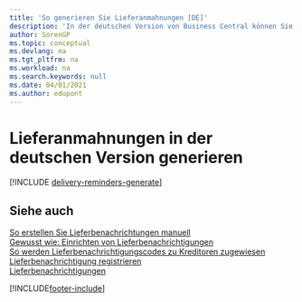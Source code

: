 ```yaml
---
title: 'So generieren Sie Lieferanmahnungen [DE]'
description: 'In der deutschen Version von Business Central können Sie Lieferanmahnungen erstellen, wenn eine Bestellung nicht wie erwartet geliefert wurde.'
author: SorenGP
ms.topic: conceptual
ms.devlang: na
ms.tgt_pltfrm: na
ms.workload: na
ms.search.keywords: null
ms.date: 04/01/2021
ms.author: edupont
---
```

# <a name="generate-delivery-reminders-in-the-german-version"></a><a name="generate-delivery-reminders-in-the-german-version"></a><a name="generate-delivery-reminders-in-the-german-version"></a>Lieferanmahnungen in der deutschen Version generieren

[!INCLUDE [delivery-reminders-generate](../includes/ATCHDE/delivery-reminders-generate.md)]

## <a name="see-also"></a><a name="see-also"></a><a name="see-also"></a>Siehe auch

[So erstellen Sie Lieferbenachrichtungen manuell](how-to-create-delivery-reminders-manually.md)  
[Gewusst wie: Einrichten von Lieferbenachrichtigungen](how-to-set-up-delivery-reminders.md)  
[So werden Lieferbenachrichtigungscodes zu Kreditoren zugewiesen](how-to-assign-delivery-reminder-codes-to-vendors.md)  
[Lieferbenachrichtigung registrieren](how-to-issue-delivery-reminders.md)  
[Lieferbenachrichtigungen](delivery-reminders.md)  


[!INCLUDE[footer-include](../../includes/footer-banner.md)]

